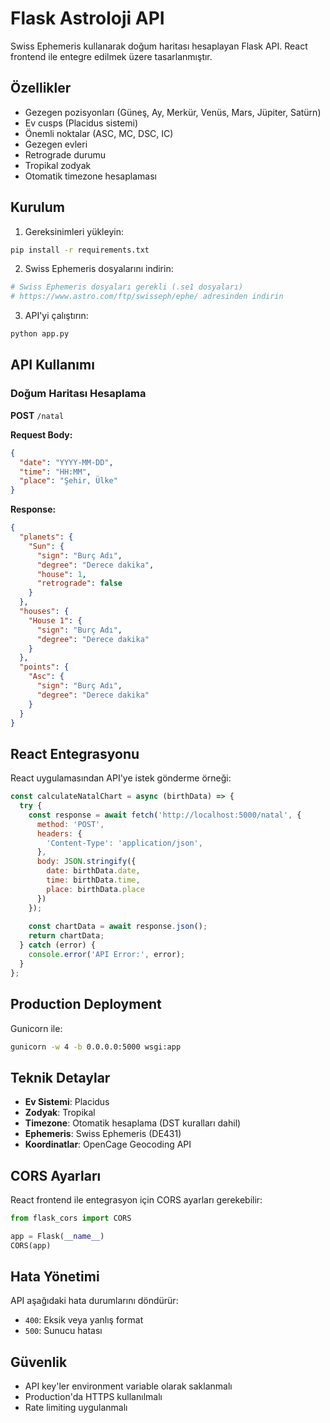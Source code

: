 # Flask Astroloji API

Swiss Ephemeris kullanarak doğum haritası hesaplayan Flask API. React frontend ile entegre edilmek üzere tasarlanmıştır.

## Özellikler

- Gezegen pozisyonları (Güneş, Ay, Merkür, Venüs, Mars, Jüpiter, Satürn)
- Ev cusps (Placidus sistemi)
- Önemli noktalar (ASC, MC, DSC, IC)
- Gezegen evleri
- Retrograde durumu
- Tropikal zodyak
- Otomatik timezone hesaplaması

## Kurulum

1. Gereksinimleri yükleyin:
```bash
pip install -r requirements.txt
```

2. Swiss Ephemeris dosyalarını indirin:
```bash
# Swiss Ephemeris dosyaları gerekli (.se1 dosyaları)
# https://www.astro.com/ftp/swisseph/ephe/ adresinden indirin
```

3. API'yi çalıştırın:
```bash
python app.py
```

## API Kullanımı

### Doğum Haritası Hesaplama

**POST** `/natal`

**Request Body:**
```json
{
  "date": "YYYY-MM-DD",
  "time": "HH:MM", 
  "place": "Şehir, Ülke"
}
```

**Response:**
```json
{
  "planets": {
    "Sun": {
      "sign": "Burç Adı",
      "degree": "Derece dakika",
      "house": 1,
      "retrograde": false
    }
  },
  "houses": {
    "House 1": {
      "sign": "Burç Adı", 
      "degree": "Derece dakika"
    }
  },
  "points": {
    "Asc": {
      "sign": "Burç Adı",
      "degree": "Derece dakika"
    }
  }
}
```

## React Entegrasyonu

React uygulamasından API'ye istek gönderme örneği:

```javascript
const calculateNatalChart = async (birthData) => {
  try {
    const response = await fetch('http://localhost:5000/natal', {
      method: 'POST',
      headers: {
        'Content-Type': 'application/json',
      },
      body: JSON.stringify({
        date: birthData.date,
        time: birthData.time,
        place: birthData.place
      })
    });
    
    const chartData = await response.json();
    return chartData;
  } catch (error) {
    console.error('API Error:', error);
  }
};
```

## Production Deployment

Gunicorn ile:
```bash
gunicorn -w 4 -b 0.0.0.0:5000 wsgi:app
```

## Teknik Detaylar

- **Ev Sistemi**: Placidus
- **Zodyak**: Tropikal
- **Timezone**: Otomatik hesaplama (DST kuralları dahil)
- **Ephemeris**: Swiss Ephemeris (DE431)
- **Koordinatlar**: OpenCage Geocoding API

## CORS Ayarları

React frontend ile entegrasyon için CORS ayarları gerekebilir:

```python
from flask_cors import CORS

app = Flask(__name__)
CORS(app)
```

## Hata Yönetimi

API aşağıdaki hata durumlarını döndürür:
- `400`: Eksik veya yanlış format
- `500`: Sunucu hatası

## Güvenlik

- API key'ler environment variable olarak saklanmalı
- Production'da HTTPS kullanılmalı
- Rate limiting uygulanmalı 
